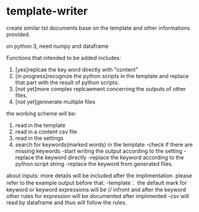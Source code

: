 # template-writer
create similar txt documents base on the template and other informations provided.

on python 3, need numpy and dataframe

Functions that intended to be added includes:

1. [yes]replcae the key word directly with "content"
2. [in progress]recognize the python scripts in the template and replace that part with the result of python scripts. 
3. [not yet]more complex replcaement concerning the outputs of other files.
4. [not yet]gennerate multiple files

the working scheme will be:

1. read in the template
2. read in a content csv file 
3. read in the settings
4. search for keywords(marked words) in the template
    -check if there are missing keywords
    -start writing the output according to the setting
        -replace the keyword directly
        -replace the keyword according to the python script string
        -replace the keyword from generated files.

about inputs:
    more details will be included after the implimentation. please refer to the example output before that.
    -template：
        the default mark for keyword or keyword expressions will be /*/* infront and after the keyword 
        other rules for expression will be documented after implimented
    -csv 
        will read by dataframe and thus will follow the rules.
        